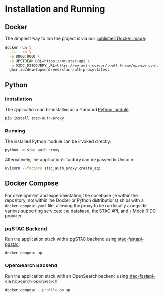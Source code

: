 # Installation and Running

## Docker

The simplest way to run the project is via our [published Docker image](https://github.com/developmentseed/stac-auth-proxy/pkgs/container/stac-auth-proxy):

```sh
docker run \
  -it --rm \
  -p 8000:8000 \
  -e UPSTREAM_URL=https://my-stac-api \
  -e OIDC_DISCOVERY_URL=https://my-auth-server/.well-known/openid-configuration \
  ghcr.io/developmentseed/stac-auth-proxy:latest
```

## Python

### Installation

The application can be installed as a standard [Python module](https://pypi.org/project/stac-auth-proxy):

```sh
pip install stac-auth-proxy
```

### Running

The installed Python module can be invoked directly:

```sh
python -m stac_auth_proxy
```

Alternatively, the application's factory can be passed to Uvicorn:

```sh
uvicorn --factory stac_auth_proxy:create_app
```

## Docker Compose

For development and experimentation, the codebase (ie within the repository, not within the Docker or Python distributions) ships with a `docker-compose.yaml` file, allowing the proxy to be run locally alongside various supporting services: the database, the STAC API, and a Mock OIDC provider.

### pgSTAC Backend

Run the application stack with a pgSTAC backend using [stac-fastapi-pgstac](https://github.com/stac-utils/stac-fastapi-pgstac):

```sh
docker compose up
```

### OpenSearch Backend

Run the application stack with an OpenSearch backend using [stac-fastapi-elasticsearch-opensearch](https://github.com/stac-utils/stac-fastapi-elasticsearch-opensearch):

```sh
docker compose --profile os up
```
